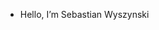 - Hello, I’m Sebastian Wyszynski

<!---
SebWysz/SebWysz is a ✨ special ✨ repository because its `README.md` (this file) appears on your GitHub profile.
You can click the Preview link to take a look at your changes.
--->
